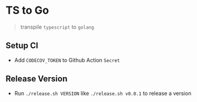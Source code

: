 # TS to Go

> transpile `typescript` to `golang`

## Setup CI

* Add `CODECOV_TOKEN` to Github Action `Secret`

## Release Version

* Run `./release.sh VERSION` like `./release.sh v0.0.1` to release a version
